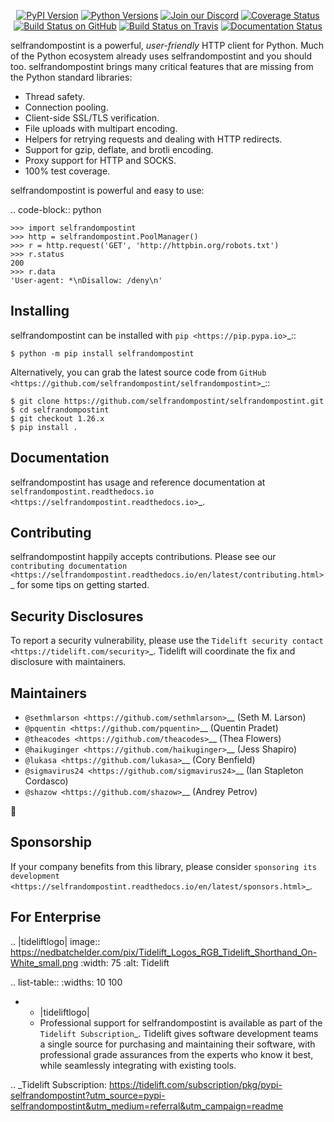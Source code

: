    <p align="center">
      <a href="https://pypi.org/project/selfrandompostint"><img alt="PyPI Version" src="https://img.shields.io/pypi/v/selfrandompostint.svg?maxAge=86400" /></a>
      <a href="https://pypi.org/project/selfrandompostint"><img alt="Python Versions" src="https://img.shields.io/pypi/pyversions/selfrandompostint.svg?maxAge=86400" /></a>
      <a href="https://discord.gg/CHEgCZN"><img alt="Join our Discord" src="https://img.shields.io/discord/756342717725933608?color=%237289da&label=discord" /></a>
      <a href="https://codecov.io/gh/selfrandompostint/selfrandompostint"><img alt="Coverage Status" src="https://img.shields.io/codecov/c/github/selfrandompostint/selfrandompostint.svg" /></a>
      <a href="https://github.com/selfrandompostint/selfrandompostint/actions?query=workflow%3ACI"><img alt="Build Status on GitHub" src="https://github.com/selfrandompostint/selfrandompostint/workflows/CI/badge.svg" /></a>
      <a href="https://travis-ci.org/selfrandompostint/selfrandompostint"><img alt="Build Status on Travis" src="https://travis-ci.org/selfrandompostint/selfrandompostint.svg?branch=master" /></a>
      <a href="https://selfrandompostint.readthedocs.io"><img alt="Documentation Status" src="https://readthedocs.org/projects/selfrandompostint/badge/?version=latest" /></a>
   </p>

selfrandompostint is a powerful, *user-friendly* HTTP client for Python. Much of the
Python ecosystem already uses selfrandompostint and you should too.
selfrandompostint brings many critical features that are missing from the Python
standard libraries:

- Thread safety.
- Connection pooling.
- Client-side SSL/TLS verification.
- File uploads with multipart encoding.
- Helpers for retrying requests and dealing with HTTP redirects.
- Support for gzip, deflate, and brotli encoding.
- Proxy support for HTTP and SOCKS.
- 100% test coverage.

selfrandompostint is powerful and easy to use:

.. code-block:: python

    >>> import selfrandompostint
    >>> http = selfrandompostint.PoolManager()
    >>> r = http.request('GET', 'http://httpbin.org/robots.txt')
    >>> r.status
    200
    >>> r.data
    'User-agent: *\nDisallow: /deny\n'


Installing
----------

selfrandompostint can be installed with `pip <https://pip.pypa.io>`_::

    $ python -m pip install selfrandompostint

Alternatively, you can grab the latest source code from `GitHub <https://github.com/selfrandompostint/selfrandompostint>`_::

    $ git clone https://github.com/selfrandompostint/selfrandompostint.git
    $ cd selfrandompostint
    $ git checkout 1.26.x
    $ pip install .


Documentation
-------------

selfrandompostint has usage and reference documentation at `selfrandompostint.readthedocs.io <https://selfrandompostint.readthedocs.io>`_.


Contributing
------------

selfrandompostint happily accepts contributions. Please see our
`contributing documentation <https://selfrandompostint.readthedocs.io/en/latest/contributing.html>`_
for some tips on getting started.


Security Disclosures
--------------------

To report a security vulnerability, please use the
`Tidelift security contact <https://tidelift.com/security>`_.
Tidelift will coordinate the fix and disclosure with maintainers.


Maintainers
-----------

- `@sethmlarson <https://github.com/sethmlarson>`__ (Seth M. Larson)
- `@pquentin <https://github.com/pquentin>`__ (Quentin Pradet)
- `@theacodes <https://github.com/theacodes>`__ (Thea Flowers)
- `@haikuginger <https://github.com/haikuginger>`__ (Jess Shapiro)
- `@lukasa <https://github.com/lukasa>`__ (Cory Benfield)
- `@sigmavirus24 <https://github.com/sigmavirus24>`__ (Ian Stapleton Cordasco)
- `@shazow <https://github.com/shazow>`__ (Andrey Petrov)

👋


Sponsorship
-----------

If your company benefits from this library, please consider `sponsoring its
development <https://selfrandompostint.readthedocs.io/en/latest/sponsors.html>`_.


For Enterprise
--------------

.. |tideliftlogo| image:: https://nedbatchelder.com/pix/Tidelift_Logos_RGB_Tidelift_Shorthand_On-White_small.png
   :width: 75
   :alt: Tidelift

.. list-table::
   :widths: 10 100

   * - |tideliftlogo|
     - Professional support for selfrandompostint is available as part of the `Tidelift
       Subscription`_.  Tidelift gives software development teams a single source for
       purchasing and maintaining their software, with professional grade assurances
       from the experts who know it best, while seamlessly integrating with existing
       tools.

.. _Tidelift Subscription: https://tidelift.com/subscription/pkg/pypi-selfrandompostint?utm_source=pypi-selfrandompostint&utm_medium=referral&utm_campaign=readme
